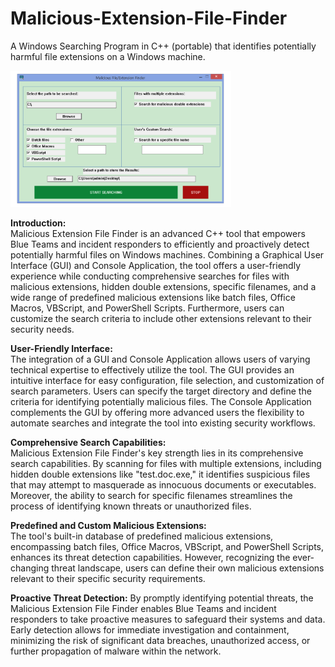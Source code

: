 # Malicious-Extension-File-Finder
A Windows Searching Program in C++ (portable) that identifies potentially harmful file extensions on a Windows machine.
<!-- Image displayed at 50% of its original size -->
<img src="https://github.com/petkakisgeorge/Malicious-Extension-File-Finder/blob/main/resources/example_images/GUI%20app.png?raw=true" alt="Screenshot of GUI app" width="70%">

**Introduction:** \
Malicious Extension File Finder is an advanced C++ tool that empowers Blue Teams and incident responders to efficiently and proactively detect potentially harmful files on Windows machines. Combining a Graphical User Interface (GUI) and Console Application, the tool offers a user-friendly experience while conducting comprehensive searches for files with malicious extensions, hidden double extensions, specific filenames, and a wide range of predefined malicious extensions like batch files, Office Macros, VBScript, and PowerShell Scripts. Furthermore, users can customize the search criteria to include other extensions relevant to their security needs.

**User-Friendly Interface:**  <br />
The integration of a GUI and Console Application allows users of varying technical expertise to effectively utilize the tool. The GUI provides an intuitive interface for easy configuration, file selection, and customization of search parameters. Users can specify the target directory and define the criteria for identifying potentially malicious files. The Console Application complements the GUI by offering more advanced users the flexibility to automate searches and integrate the tool into existing security workflows.

**Comprehensive Search Capabilities:**  <br />
Malicious Extension File Finder's key strength lies in its comprehensive search capabilities. By scanning for files with multiple extensions, including hidden double extensions like "test.doc.exe," it identifies suspicious files that may attempt to masquerade as innocuous documents or executables. Moreover, the ability to search for specific filenames streamlines the process of identifying known threats or unauthorized files.

**Predefined and Custom Malicious Extensions:**  <br />
The tool's built-in database of predefined malicious extensions, encompassing batch files, Office Macros, VBScript, and PowerShell Scripts, enhances its threat detection capabilities. However, recognizing the ever-changing threat landscape, users can define their own malicious extensions relevant to their specific security requirements.

**Proactive Threat Detection:**
By promptly identifying potential threats, the Malicious Extension File Finder enables Blue Teams and incident responders to take proactive measures to safeguard their systems and data. Early detection allows for immediate investigation and containment, minimizing the risk of significant data breaches, unauthorized access, or further propagation of malware within the network.

